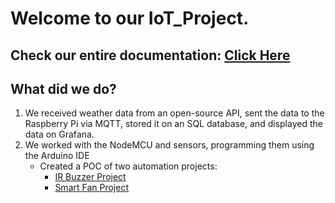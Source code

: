 # Welcome to our IoT_Project.

## **Check our entire documentation:** [Click Here](https://docs.google.com/document/d/1kkOZVzUCf6sTrKD_HXc1Z07RiwmRtZ049r1gkqCgQHM/edit#)

## What did we do?
1. We received weather data from an open-source API, sent the data to the Raspberry Pi via MQTT, stored it on an SQL database, and displayed the data on Grafana.
2. We worked with the NodeMCU and sensors, programming them using the Arduino IDE
     - Created a POC of two automation projects:
        - [IR Buzzer Project](https://www.youtube.com/watch?v=fxgHeV5pN74)
        - [Smart Fan Project](https://www.youtube.com/watch?v=tRMwInP_f24)
   
    
